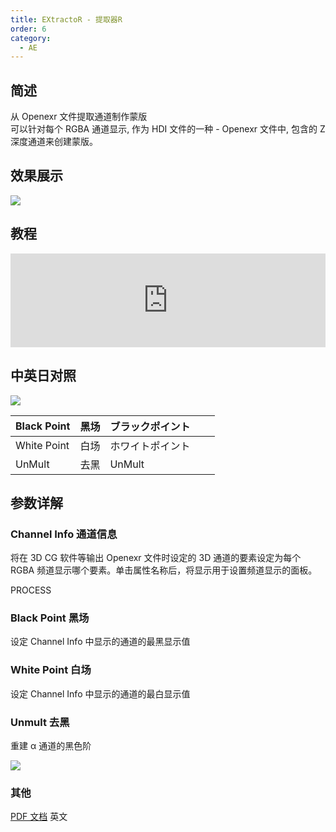```yaml
---
title: EXtractoR - 提取器R
order: 6
category:
  - AE
---
```


## 简述

从 Openexr 文件提取通道制作蒙版  
可以针对每个 RGBA 通道显示, 作为 HDI 文件的一种 - Openexr 文件中, 包含的 Z 深度通道来创建蒙版。

## 效果展示

![](https://mir.yuelili.com/wp-content/uploads/user/AE/effects/ext/3D-Channel-extractor1.jpeg)

## 教程

<iframe src="https://player.bilibili.com/player.html?bvid=BV1e34y1X7Vj&page=124&high_quality=1" width="100%" allowfullscreen="allowfullscreen" frameborder="0"></iframe>

## 中英日对照

![](https://mir.yuelili.com/wp-content/uploads/user/AE/effects/AE-Effects-3D-Channel-EXtractoR_cn.png)

| Black Point | 黑场 | ブラックポイント |     |     |
| ----------- | ---- | ---------------- | --- | --- |
| White Point | 白场 | ホワイトポイント |     |     |
| UnMult      | 去黑 | UnMult           |     |     |

## 参数详解

### Channel Info 通道信息

将在 3D CG 软件等输出 Openexr 文件时设定的 3D 通道的要素设定为每个 RGBA 频道显示哪个要素。单击属性名称后，将显示用于设置频道显示的面板。

PROCESS

### Black Point 黑场

设定 Channel Info 中显示的通道的最黑显示值

### White Point 白场

设定 Channel Info 中显示的通道的最白显示值

### Unmult 去黑

重建 α 通道的黑色阶

![](https://mir.yuelili.com/wp-content/uploads/user/AE/effects/ext/3D-Channel-extractor2.jpeg)

### 其他

[PDF 文档](http://www.fnordware.com/ProEXR/ProEXR_Manual.pdf) 英文
